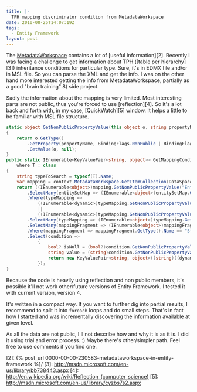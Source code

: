 ```yaml
---
title: |-
  TPH mapping discriminator condition from MetadataWorkspace
date: 2010-08-25T14:07:19Z
tags:
  - Entity Framework
layout: post
---
```

The [MetadataWorkspace][1] contains a lot of [useful information][2]. Recently I was facing a challenge to get information about TPH ([table per hierarchy][3]) inheritance conditions for particular type. Sure, it's in EDMX file and/or in MSL file. So you can parse the XML and get the info. I was on the other hand more interested getting the info from MetadataWorkspace, partially as a good "brain training" 8) side project.

Sadly the information about the mapping is very limited. Most interesting parts are not public, thus you're forced to use [reflection][4]. So it's a lot back and forth with, in my case, [QuickWatch][5] window. It helps a little to be familiar with MSL file structure.

```csharp
static object GetNonPublicPropertyValue(this object o, string propertyName)
{
	return o.GetType()
		.GetProperty(propertyName, BindingFlags.NonPublic | BindingFlags.Instance)
		.GetValue(o, null);
}
public static IEnumerable<KeyValuePair<string, object>> GetMappingConditions<T>(this ObjectContext context)
	where T : class
{
	string typeToSearch = typeof(T).Name;
	var mapping = context.MetadataWorkspace.GetItemCollection(DataSpace.CSSpace).First();
	return ((IEnumerable<object>)mapping.GetNonPublicPropertyValue("EntitySetMaps"))
		.SelectMany(entitySetMap => (IEnumerable<object>)entitySetMap.GetNonPublicPropertyValue("TypeMappings"))
		.Where(typeMapping =>
			((IEnumerable<dynamic>)typeMapping.GetNonPublicPropertyValue("IsOfTypes")).Any(type => type.Name == typeToSearch)
			||
			((IEnumerable<dynamic>)typeMapping.GetNonPublicPropertyValue("Types")).Any(type => type.Name == typeToSearch))
		.SelectMany(typeMapping => (IEnumerable<object>)typeMapping.GetNonPublicPropertyValue("MappingFragments"))
		.SelectMany(mappingFragment => (IEnumerable<object>)mappingFragment.GetNonPublicPropertyValue("AllProperties"))
		.Where(mappingFragment => mappingFragment.GetType().Name == "StorageConditionPropertyMapping")
		.Select(condition =>
			{
				bool? isNull = (bool?)condition.GetNonPublicPropertyValue("IsNull");
				string value = (string)condition.GetNonPublicPropertyValue("Value");
				return new KeyValuePair<string, object>((string)((dynamic)condition.GetNonPublicPropertyValue("ColumnProperty")).Name, (isNull.HasValue ? (object)isNull.Value : (object)value));
			});
}
```

Because the code is heavily using reflection and non public members, it's possible it'll not work other/future versions of Entity Framework. I tested it with current version, version 4.

It's written in a compact way. If you want to further dig into partial results, I recommend to split it into `foreach` loops and do small steps. That's in fact how I started and was incrementally discovering the information available at given level.

As all the data are not public, I'll not describe how and why it is as it is. I did it using trial and error process. :) Maybe there's other/simpler path. Feel free to use comments if you find one.

[1]: http://msdn.microsoft.com/en-us/library/system.data.metadata.edm.metadataworkspace.aspx
[2]: {% post_url 0000-00-00-230583-metadataworkspace-in-entity-framework %}/
[3]: http://msdn.microsoft.com/en-us/library/bb738443.aspx
[4]: http://en.wikipedia.org/wiki/Reflection_(computer_science)
[5]: http://msdn.microsoft.com/en-us/library/cyzbs7s2.aspx